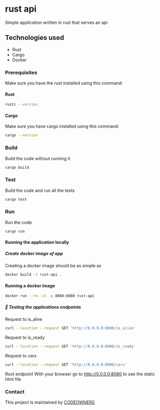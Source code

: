 # rust api
Simple application written in rust that serves an api

## Technologies used
* Rust
* Cargo
* Docker

### Prerequisites
Make sure you have the rust installed using this command:
#### Rust
```bash script
rustc --version
```

#### Cargo
Make sure you have cargo installed using this command:
```bash script
cargo --version
```

### Build
Build the code without running it
```bash script
cargo build
```

### Test
Build the code and run all the tests
```bash script
cargo test
```

### Run
Run the code
```bash script
cargo run
```

#### Running the application locally

#####  Create docker image of app
Creating a docker image should be as simple as
``` bash
docker build -t rust-api .
```

#### Running a docker image
``` bash
docker run --rm -it -p 8080:8080 rust-api
```

##### 🧪 Testing the applications endpoints

Request to is_alive
```bash script
curl --location --request GET 'http://0.0.0.0:8080/is_alive'
```

Request to is_ready
```bash script
curl --location --request GET 'http://0.0.0.0:8080/is_ready'
```

Request to cars
```bash script
curl --location --request GET 'http://0.0.0.0:8080/cars'
```

Root endpoint
With your browser go to http://0.0.0.0:8080 to see the static html file


### Contact
This project is maintained by [CODEOWNERS](CODEOWNERS)